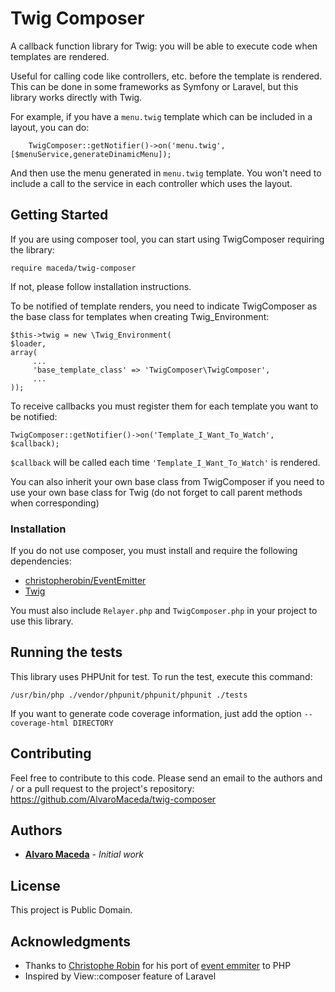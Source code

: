# Twig Composer

A callback function library for Twig: you will be able to execute code when templates are rendered.

Useful for calling code like controllers, etc. before the template is rendered. This can be
done in some frameworks as Symfony or Laravel, but this library works directly with Twig.

For example, if you have a ```menu.twig``` template which can be included in a layout, you can do:

```
    TwigComposer::getNotifier()->on('menu.twig', [$menuService,generateDinamicMenu]);
```

And then use the menu generated in ```menu.twig``` template. You won't need to include a call to
the service in each controller which uses the layout.

## Getting Started

If you are using composer tool, you can start using TwigComposer requiring the library:

```
require maceda/twig-composer
```

If not, please follow installation instructions.

To be notified of template renders, you need to indicate TwigComposer as the base class
for templates when creating Twig_Environment:

```
$this->twig = new \Twig_Environment(
$loader,
array(
     ...
     'base_template_class' => 'TwigComposer\TwigComposer',
     ...
));
```

To receive callbacks you must register them for each template you want to be notified:

```
TwigComposer::getNotifier()->on('Template_I_Want_To_Watch', $callback);
```

```$callback``` will be called each time ```'Template_I_Want_To_Watch'``` is rendered.

You can also inherit your own base class from TwigComposer if you need to use your own base class for Twig (do not
forget to call parent methods when corresponding)

### Installation

If you do not use composer, you must install and require the following dependencies:

- [christopherobin/EventEmitter][christopherobin/EventEmitter]
- [Twig][twig]

You must also include ```Relayer.php``` and ```TwigComposer.php``` in your project to use this library.

## Running the tests

This library uses PHPUnit for test. To run the test, execute this command:
```
/usr/bin/php ./vendor/phpunit/phpunit/phpunit ./tests
```

If you want to generate code coverage information, just add the option ```--coverage-html DIRECTORY```

## Contributing

Feel free to contribute to this code. Please send an email to the authors and / or
a pull request to the project's repository: https://github.com/AlvaroMaceda/twig-composer


## Authors

* **[Alvaro Maceda][AlvaroMaceda]** - *Initial work*

## License

This project is Public Domain.

## Acknowledgments

* Thanks to [Christophe Robin][christopherobin] for his port of [event emmiter][christopherobin/EventEmitter] to PHP
* Inspired by View::composer feature of Laravel


[AlvaroMaceda]: <http://alvaromaceda.es>
[christopherobin/EventEmitter]: <http://daringfireball.net/projects/markdown/>
[christopherobin]: <https://github.com/christopherobin>
[twig]: <http://twig.sensiolabs.org/>